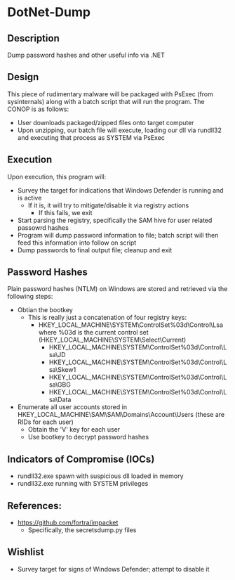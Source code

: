 # DotNet-Dump
## Description
Dump password hashes and other useful info via .NET

## Design
This piece of rudimentary malware will be packaged with PsExec (from sysinternals) along with a batch script that will run the program. The CONOP is as follows:
- User downloads packaged/zipped files onto target computer
- Upon unzipping, our batch file will execute, loading our dll via rundll32 and executing that process as SYSTEM via PsExec

## Execution
Upon execution, this program will:
- Survey the target for indications that Windows Defender is running and is active
  - If it is, it will try to mitigate/disable it via registry actions
    - If this fails, we exit
- Start parsing the registry, specifically the SAM hive for user related passowrd hashes 
- Program will dump password information to file; batch script will then feed this information into follow on script
- Dump passwords to final output file; cleanup and exit 

## Password Hashes
Plain password hashes (NTLM) on Windows are stored and retrieved via the following steps:
- Obtian the bootkey
  - This is really just a concatenation of four registry keys:
    - HKEY_LOCAL_MACHINE\SYSTEM\ControlSet%03d\Control\Lsa where %03d is the current control set (HKEY_LOCAL_MACHINE\SYSTEM\Select\Current)
      - HKEY_LOCAL_MACHINE\SYSTEM\ControlSet%03d\Control\Lsa\JD
      - HKEY_LOCAL_MACHINE\SYSTEM\ControlSet%03d\Control\Lsa\Skew1
      - HKEY_LOCAL_MACHINE\SYSTEM\ControlSet%03d\Control\Lsa\GBG
      - HKEY_LOCAL_MACHINE\SYSTEM\ControlSet%03d\Control\Lsa\Data
- Enumerate all user accounts stored in HKEY_LOCAL_MACHINE\SAM\SAM\Domains\Account\Users (these are RIDs for each user)
  - Obtain the 'V' key for each user 
  - Use bootkey to decrypt password hashes 

## Indicators of Compromise (IOCs)
- rundll32.exe spawn with suspicious dll loaded in memory
- rundll32.exe running with SYSTEM privileges 

## References:
- https://github.com/fortra/impacket
  - Specifically, the secretsdump.py files 

## Wishlist
- Survey target for signs of Windows Defender; attempt to disable it 
